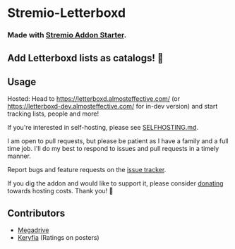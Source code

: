# Stremio-Letterboxd

### Made with [Stremio Addon Starter](https://github.com/megadrive/stremio-addon-starter).

## Add Letterboxd lists as catalogs! 🎉

## Usage

Hosted: Head to https://letterboxd.almosteffective.com/ (or https://letterboxd-dev.almosteffective.com/ for in-dev version) and start tracking lists, people and more!

If you're interested in self-hosting, please see [SELFHOSTING.md](./SELFHOSTING.md).

I am open to pull requests, but please be patient as I have a family and a full time job. I'll do my best to respond to issues and pull requests in a timely manner.

Report bugs and feature requests on the [issue tracker](https://github.com/megadrive/stremio-letterboxd/issues).

If you dig the addon and would like to support it, please consider [donating](https://buymeacoffee.com/almosteffective) towards hosting costs. Thank you! 🎉

## Contributors

- [Megadrive](https://github.com/megadrive)
- [Keryfia](https://github.com/keryfia) (Ratings on posters)
